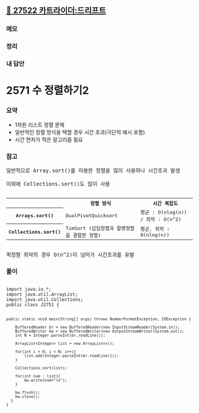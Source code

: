 ##   <a href="https://www.acmicpc.net/problem/27522"> 🤎 27522 카트라이더:드리프트 </a>



### 메모


### 정리


### 내 답안 




# 2571 수 정렬하기2

<h3>요약</h3>
<ul>
  <li>1차원 리스트 정렬 문제</li>
  <li>일반적인 정렬 방식을 택할 경우 시간 초과(극단적 예시 포함)</li>
  <li>시간 편차가 적은 알고리즘 필요</li>
</ul>

<h3>참고</h3>
<pre>
일반적으로 Array.sort()를 이용한 정렬을 많이 사용하나 시간초과 발생</br>
이외에 Collections.sort()도 많이 사용
    <table>
      <tr>
        <td></td>
        <th>정렬 방식</td>
        <th>시간 복잡도</td>
      </tr>
      <tr>
        <th>Arrays.sort()</th>
        <td>DualPivotQuicksort</td>
        <td>평균 : O(nlog(n)) / 최악 : O(n^2)</td>
      </tr>
      <tr>
        <th>Collections.sort()</th>
        <td>TimSort (삽입정렬과 합병정렬을 결합한 정렬)</td>
        <td>평균, 최악 : O(nlog(n))</td>
      </tr>
    </table>
퀵정렬 최악의 경우 O(n^2)이 넘어가 시간초과를 유발
</pre>


<h3>풀이</h3>
<pre>
<code>
import java.io.*;
import java.util.ArrayList;
import java.util.Collections;
public class J2751 {

	public static void main(String[] args) throws NumberFormatException, IOException {
		
        BufferedReader br = new BufferedReader(new InputStreamReader(System.in));
        BufferedWriter bw = new BufferedWriter(new OutputStreamWriter(System.out));
        int N = Integer.parseInt(br.readLine()); 

        ArrayList<Integer> list = new ArrayList<>();

        for(int i = 0; i < N; i++){
            list.add(Integer.parseInt(br.readLine()));
        }

        Collections.sort(list);

        for(int num : list){
            bw.write(num+"\n");
        }

        bw.flush();
        bw.close();
      }
    }
</code>
</pre>
